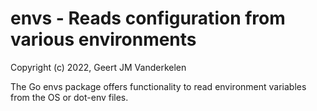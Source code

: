 envs - Reads configuration from various environments
====================================================

Copyright (c) 2022, Geert JM Vanderkelen

The Go envs package offers functionality to read environment variables
from the OS or dot-env files.